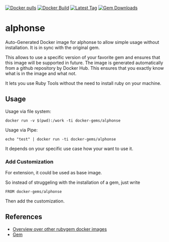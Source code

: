 [![Docker pulls](https://img.shields.io/docker/pulls/rubygem/alphonse.svg)](https://hub.docker.com/r/rubygem/alphonse/)
[![Docker Build](https://img.shields.io/docker/automated/rubygem/alphonse.svg)](https://hub.docker.com/r/rubygem/alphonse/)
[![Latest Tag](https://img.shields.io/github/tag/docker-rubygem/alphonse.svg)](https://hub.docker.com/r/rubygem/alphonse/)
[![Gem Downloads](https://img.shields.io/gem/dt/alphonse.svg)](https://rubygems.org/gems/alphonse/)
# alphonse

Auto-Generated Docker image for alphonse to allow simple usage without installation.
It is in sync with the original gem.

This allows to use a specific version of your favorite gem and ensures that this image will be supported in future.
The image is generated automatically from a github repository by Docker Hub.
This ensures that you exactly know what is in the image and what not.

It lets you use Ruby Tools without the need to install ruby on your machine.

## Usage

Usage via file system:

`docker run -v $(pwd):/work -ti docker-gems/alphonse`

Usage via Pipe:

`echo "test" | docker run -ti docker-gems/alphonse`

It depends on your specific use case how your want to use it.

### Add Customization

For extension, it could be used as base image.

So instead of struggeling with the installation of a gem, just write

`FROM docker-gems/alphonse`

Then add the customization.

## References

 - [Overview over other rubygem docker images](https://github.com/thinkbot/docker-rubygem)
 - [Gem](https://rubygems.org/gems/alphonse/)
